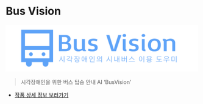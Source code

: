 # Bus Vision

![Logo](./app/src/main/res/drawable/logo.png)

> 시각장애인을 위한 버스 탑승 안내 AI ‘BusVision’

* [작품 상세 정보 보러가기](https://firebasestorage.googleapis.com/v0/b/nwitter-reloaded-f4e4d.appspot.com/o/tweets%2FVckDIe4CzITaHaQ0WNms4dv0W6B2-nairb%2F%E1%84%8C%E1%85%A1%E1%86%A8%E1%84%91%E1%85%AE%E1%86%B7%E1%84%89%E1%85%A5%E1%86%AF%E1%84%86%E1%85%A7%E1%86%BC%E1%84%89%E1%85%A5_BusVision_20240618.pdf?alt=media&token=6042a0f4-8fe0-4b77-a105-7a42cfbbfe3f)